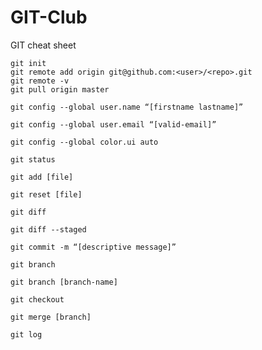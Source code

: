 # GIT-Club
GIT cheat sheet

```
git init
git remote add origin git@github.com:<user>/<repo>.git
git remote -v
git pull origin master
```

```
git config --global user.name “[firstname lastname]”
```

```
git config --global user.email “[valid-email]”
```

```
git config --global color.ui auto
```

```
git status
```
```
git add [file]
```
```
git reset [file]
```
```
git diff
```
```
git diff --staged
```
```
git commit -m “[descriptive message]”
```

```
git branch
```

```
git branch [branch-name]
```

```
git checkout
```

```
git merge [branch]
```

```
git log
```
